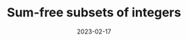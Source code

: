 ---
title: Sum-free subsets of integers
date: 2023-02-17
status:
notes: 02-17-23-reading.pdf
arxiv: 
slides: 
code:
site:
paper: Based on papers by Bourgain (<a href="https://link.springer.com/content/pdf/10.1007/BF02774027.pdf" target="_blank">link</a>) and Shakan (<a href="https://arxiv.org/pdf/2207.14210.pdf" target="_blank">link</a>).
presenters: Aaron Berger
series: Reading Group 
---